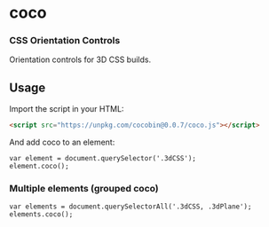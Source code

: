# coco
### CSS Orientation Controls
Orientation controls for 3D CSS builds.

## Usage

Import the script in your HTML:
```HTML
<script src="https://unpkg.com/cocobin@0.0.7/coco.js"></script>
```

And add coco to an element:
```JS
var element = document.querySelector('.3dCSS');
element.coco();
```

### Multiple elements (grouped coco)

```JS
var elements = document.querySelectorAll('.3dCSS, .3dPlane');
elements.coco();
```
